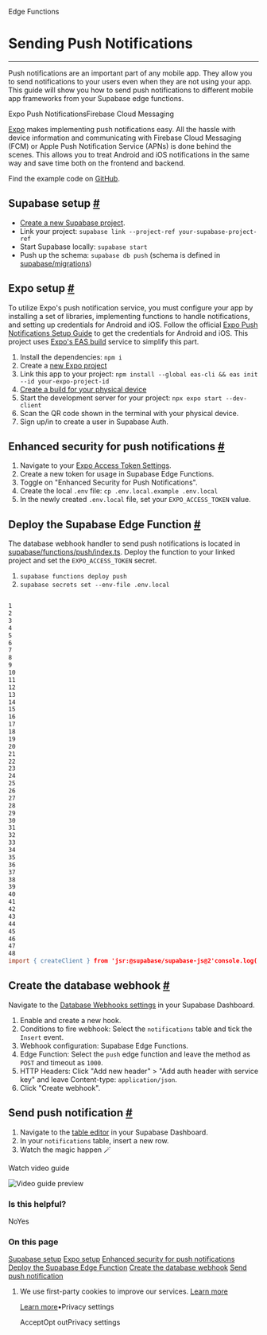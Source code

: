 Edge Functions

# Sending Push Notifications

* * *

Push notifications are an important part of any mobile app. They allow you to send notifications to your users even when they are not using your app. This guide will show you how to send push notifications to different mobile app frameworks from your Supabase edge functions.

Expo Push NotificationsFirebase Cloud Messaging

[Expo](https://docs.expo.dev/push-notifications/overview/) makes implementing push notifications easy. All the hassle with device information and communicating with Firebase Cloud Messaging (FCM) or Apple Push Notification Service (APNs) is done behind the scenes. This allows you to treat Android and iOS notifications in the same way and save time both on the frontend and backend.

Find the example code on [GitHub](https://github.com/supabase/supabase/blob/master/examples/user-management/expo-push-notifications/).

## Supabase setup [\#](https://supabase.com/docs/guides/functions/examples/push-notifications\#supabase-setup)

- [Create a new Supabase project](https://database.new/).
- Link your project: `supabase link --project-ref your-supabase-project-ref`
- Start Supabase locally: `supabase start`
- Push up the schema: `supabase db push` (schema is defined in [supabase/migrations](https://github.com/supabase/supabase/blob/master/examples/user-management/expo-push-notifications/supabase/migrations/))

## Expo setup [\#](https://supabase.com/docs/guides/functions/examples/push-notifications\#expo-setup)

To utilize Expo's push notification service, you must configure your app by installing a set of libraries, implementing functions to handle notifications, and setting up credentials for Android and iOS. Follow the official [Expo Push Notifications Setup Guide](https://docs.expo.dev/push-notifications/push-notifications-setup/) to get the credentials for Android and iOS. This project uses [Expo's EAS build](https://docs.expo.dev/build/introduction/) service to simplify this part.

1. Install the dependencies: `npm i`
2. Create a [new Expo project](https://expo.dev/accounts/_/projects)
3. Link this app to your project: `npm install --global eas-cli && eas init --id your-expo-project-id`
4. [Create a build for your physical device](https://docs.expo.dev/develop/development-builds/create-a-build/#create-a-build-for-the-device)
5. Start the development server for your project: `npx expo start --dev-client`
6. Scan the QR code shown in the terminal with your physical device.
7. Sign up/in to create a user in Supabase Auth.

## Enhanced security for push notifications [\#](https://supabase.com/docs/guides/functions/examples/push-notifications\#enhanced-security-for-push-notifications)

1. Navigate to your [Expo Access Token Settings](https://expo.dev/accounts/_/settings/access-tokens).
2. Create a new token for usage in Supabase Edge Functions.
3. Toggle on "Enhanced Security for Push Notifications".
4. Create the local `.env` file: `cp .env.local.example .env.local`
5. In the newly created `.env.local` file, set your `EXPO_ACCESS_TOKEN` value.

## Deploy the Supabase Edge Function [\#](https://supabase.com/docs/guides/functions/examples/push-notifications\#deploy-the-supabase-edge-function)

The database webhook handler to send push notifications is located in [supabase/functions/push/index.ts](https://github.com/supabase/supabase/blob/master/examples/user-management/expo-push-notifications/supabase/functions/push/index.ts). Deploy the function to your linked project and set the `EXPO_ACCESS_TOKEN` secret.

1. `supabase functions deploy push`
2. `supabase secrets set --env-file .env.local`

```flex

1
2
3
4
5
6
7
8
9
10
11
12
13
14
15
16
17
18
19
20
21
22
23
24
25
26
27
28
29
30
31
32
33
34
35
36
37
38
39
40
41
42
43
44
45
46
47
48
import { createClient } from 'jsr:@supabase/supabase-js@2'console.log('Hello from Functions!')interface Notification {  id: string  user_id: string  body: string}interface WebhookPayload {  type: 'INSERT' | 'UPDATE' | 'DELETE'  table: string  record: Notification  schema: 'public'  old_record: null | Notification}const supabase = createClient(  Deno.env.get('SUPABASE_URL')!,  Deno.env.get('SUPABASE_SERVICE_ROLE_KEY')!)Deno.serve(async (req) => {  const payload: WebhookPayload = await req.json()  const { data } = await supabase    .from('profiles')    .select('expo_push_token')    .eq('id', payload.record.user_id)    .single()  const res = await fetch('https://exp.host/--/api/v2/push/send', {    method: 'POST',    headers: {      'Content-Type': 'application/json',      Authorization: `Bearer ${Deno.env.get('EXPO_ACCESS_TOKEN')}`,    },    body: JSON.stringify({      to: data?.expo_push_token,      sound: 'default',      body: payload.record.body,    }),  }).then((res) => res.json())  return new Response(JSON.stringify(res), {    headers: { 'Content-Type': 'application/json' },  })})
```

## Create the database webhook [\#](https://supabase.com/docs/guides/functions/examples/push-notifications\#create-the-database-webhook)

Navigate to the [Database Webhooks settings](https://supabase.com/dashboard/project/_/integrations/webhooks/overview) in your Supabase Dashboard.

1. Enable and create a new hook.
2. Conditions to fire webhook: Select the `notifications` table and tick the `Insert` event.
3. Webhook configuration: Supabase Edge Functions.
4. Edge Function: Select the `push` edge function and leave the method as `POST` and timeout as `1000`.
5. HTTP Headers: Click "Add new header" > "Add auth header with service key" and leave Content-type: `application/json`.
6. Click "Create webhook".

## Send push notification [\#](https://supabase.com/docs/guides/functions/examples/push-notifications\#send-push-notification)

1. Navigate to the [table editor](https://supabase.com/dashboard/project/_/editor) in your Supabase Dashboard.
2. In your `notifications` table, insert a new row.
3. Watch the magic happen 🪄

Watch video guide

![Video guide preview](https://supabase.com/docs/_next/image?url=https%3A%2F%2Fimg.youtube.com%2Fvi%2FxYRbYG77M_o%2F0.jpg&w=3840&q=75&dpl=dpl_9WgBm3X43HXGqPuPh4vSvQgRaZyZ)

### Is this helpful?

NoYes

### On this page

[Supabase setup](https://supabase.com/docs/guides/functions/examples/push-notifications#supabase-setup) [Expo setup](https://supabase.com/docs/guides/functions/examples/push-notifications#expo-setup) [Enhanced security for push notifications](https://supabase.com/docs/guides/functions/examples/push-notifications#enhanced-security-for-push-notifications) [Deploy the Supabase Edge Function](https://supabase.com/docs/guides/functions/examples/push-notifications#deploy-the-supabase-edge-function) [Create the database webhook](https://supabase.com/docs/guides/functions/examples/push-notifications#create-the-database-webhook) [Send push notification](https://supabase.com/docs/guides/functions/examples/push-notifications#send-push-notification)

1. We use first-party cookies to improve our services. [Learn more](https://supabase.com/privacy#8-cookies-and-similar-technologies-used-on-our-european-services)



   [Learn more](https://supabase.com/privacy#8-cookies-and-similar-technologies-used-on-our-european-services)•Privacy settings





   AcceptOpt outPrivacy settings